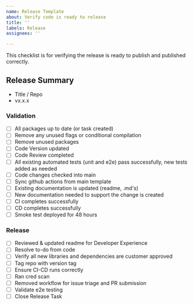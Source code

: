 ```yaml
---
name: Release Template
about: Verify code is ready to release
title: ''
labels: Release
assignees: ''

---
```


This checklist is for verifying the release is ready to publish and published correctly.

## Release Summary

- Title / Repo
- vx.x.x

### Validation

- [ ] All packages up to date (or task created)
- [ ] Remove any unused flags or conditional compilation
- [ ] Remove unused packages
- [ ] Code Version updated
- [ ] Code Review completed
- [ ] All existing automated tests (unit and e2e) pass successfully, new tests added as needed
- [ ] Code changes checked into main
- [ ] Sync github actions from main template
- [ ] Existing documentation is updated (readme, .md's)
- [ ] New documentation needed to support the change is created
- [ ] CI completes successfully
- [ ] CD completes successfully
- [ ] Smoke test deployed for 48 hours

### Release

- [ ] Reviewed & updated readme for Developer Experience
- [ ] Resolve to-do from code
- [ ] Verify all new libraries and dependencies are customer approved
- [ ] Tag repo with version tag
- [ ] Ensure CI-CD runs correctly
- [ ] Ran cred scan
- [ ] Removed workflow for issue triage and PR submission
- [ ] Validate e2e testing
- [ ] Close Release Task
